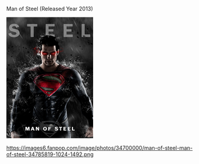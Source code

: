 Man of Steel (Released Year 2013)


![Man of Steel](https://github.com/ywangnccu/ywang/blob/main/images/manofsteel2013.png)

https://images6.fanpop.com/image/photos/34700000/man-of-steel-man-of-steel-34785819-1024-1492.png
